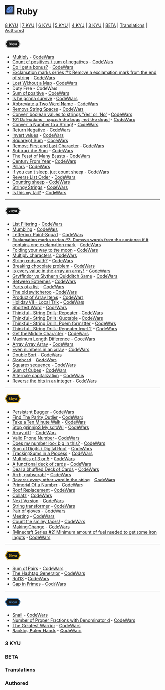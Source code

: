 # [![CodeWars](https://github.com/WrL1n/code/blob/main/codewars/image/ruby.png?raw=true)]() Ruby

[8 KYU](#8KYU) | [7 KYU](#7KYU) | [6 KYU](#6KYU) | [5 KYU](#5KYU) | [4 KYU](#4KYU) | [3 KYU](#3KYU) | [BETA](#BETA) | [Translations](#TRAN) | [Authored](#AUTH)

<!-- template -->
<!-- * [Name](xKYU/Name.rb) - [CodeWars](https://www.codewars.com/kata/xx) -->
<!-- template -->
### <a name="8KYU">![8 KYU](https://github.com/WrL1n/code/blob/main/codewars/image/8KYU.png?raw=true)</a>
* [Multiply](8KYU/Multiply.rb) - [CodeWars](https://www.codewars.com/kata/50654ddff44f800200000004)
* [Count of positives / sum of negatives](8KYU/CountPosNeg.rb) - [CodeWars](https://www.codewars.com/kata/576bb71bbbcf0951d5000044)
* [Do I get a bonus?](8KYU/Do_I_get_a_bonus.rb) - [CodeWars](https://www.codewars.com/kata/56f6ad906b88de513f000d96)
* [Exclamation marks series #1: Remove a exclamation mark from the end of string](8KYU/Remove_Marks_1.rb) - [CodeWars](https://www.codewars.com/kata/exclamation-marks-series-number-1-remove-a-exclamation-mark-from-the-end-of-string)
* [Lost Without a Map](8KYU/Lost_Without_a_Map.rb) - [CodeWars](https://www.codewars.com/kata/57f781872e3d8ca2a000007e)
* [Duty Free](8KYU/Duty_Free.rb) - [CodeWars](https://www.codewars.com/kata/holiday-viii-duty-free)
* [Sum of positive](8KYU/Sum_of_positive.rb) - [CodeWars](https://www.codewars.com/kata/5715eaedb436cf5606000381)
* [Is he gonna survive](8KYU/Is_he_gonna_survive.rb) - [CodeWars](https://www.codewars.com/kata/59ca8246d751df55cc00014c)
* [Abbreviate a Two Word Name](8KYU/Abbreviate_a_Two_Word_Name.rb) - [CodeWars](https://www.codewars.com/kata/57eadb7ecd143f4c9c0000a3)
* [Remove String Spaces](8KYU/Remove_String_Spaces.rb) - [CodeWars](https://www.codewars.com/kata/57eae20f5500ad98e50002c5)
* [Convert boolean values to strings 'Yes' or 'No'](8KYU/Convert_boolean_values_to_strings_Yes_or_No.rb) - [CodeWars](https://www.codewars.com/kata/53369039d7ab3ac506000467)
* [101 Dalmatians - squash the bugs, not the dogs!](8KYU/101_Dalmatians.rb) - [CodeWars](https://www.codewars.com/kata/56f6919a6b88de18ff000b36)
* [Convert a Number to a String!](8KYU/Convert_a_Number_to_a_String.rb) - [CodeWars](https://www.codewars.com/kata/5265326f5fda8eb1160004c8)
* [Return Negative](8KYU/Return_Negative.rb) - [CodeWars](https://www.codewars.com/kata/55685cd7ad70877c23000102)
* [Invert values](8KYU/Invert_values.rb) - [CodeWars](https://www.codewars.com/kata/5899dc03bc95b1bf1b0000ad)
* [Square(n) Sum](8KYU/Square_Sum.rb) - [CodeWars](https://www.codewars.com/kata/515e271a311df0350d00000f)
* [Remove First and Last Character](8KYU/Remove_First_and_Last_Character.rb) - [CodeWars](https://www.codewars.com/kata/56bc28ad5bdaeb48760009b0)
* [Subtract the Sum](8KYU/Subtract_the_Sum.rb) - [CodeWars](https://www.codewars.com/kata/56c5847f27be2c3db20009c3)
* [The Feast of Many Beasts](8KYU/The_Feast_of_Many_Beasts.rb) - [CodeWars](https://www.codewars.com/kata/5aa736a455f906981800360d)
* [Century From Year](8KYU/Century_From_Year.rb) - [CodeWars](https://www.codewars.com/kata/5a3fe3dde1ce0e8ed6000097)
* [Pillars](8KYU/Pillars.rb) - [CodeWars](https://www.codewars.com/kata/5bb0c58f484fcd170700063d)
* [If you can't sleep, just count sheep](8KYU/If_you_can_not_sleep.rb) - [CodeWars](https://www.codewars.com/kata/5b077ebdaf15be5c7f000077)
* [Reverse List Order](8KYU/Reverse_List_Order.rb) - [CodeWars](https://www.codewars.com/kata/53da6d8d112bd1a0dc00008b)
* [Counting sheep](8KYU/Counting_sheep.rb) - [CodeWars](https://www.codewars.com/kata/counting-sheep-dot-dot-dot)
* [Stringy Strings](8KYU/Stringy_strings.rb) - [CodeWars](https://www.codewars.com/kata/563b74ddd19a3ad462000054)
* [Is this my tail?](8KYU/Is_this_my_tail.rb) - [CodeWars](https://www.codewars.com/kata/56f695399400f5d9ef000af5)

<!-- template -->
<!-- * [Name](8KYU/Name.rb) - [CodeWars](https://www.codewars.com/kata/xx) -->
<!-- template -->
---
### <a name="7KYU">![7 KYU](https://github.com/WrL1n/code/blob/main/codewars/image/7KYU.png?raw=true)</a>
* [List Filtering](7KYU/List_Filtering.rb) - [CodeWars](https://www.codewars.com/kata/53dbd5315a3c69eed20002dd)
* [Mumbling](7KYU/Mumbling.rb) - [CodeWars](https://www.codewars.com/kata/5667e8f4e3f572a8f2000039)
* [Letterbox Paint-Squad](7KYU/Letterbox_Paint-Squad.rb) - [CodeWars](https://www.codewars.com/kata/597d75744f4190857a00008d)
* [Exclamation marks series #7: Remove words from the sentence if it contains one exclamation mark](7KYU/Remove_Marks_7.rb) - [CodeWars](https://www.codewars.com/kata/57fafb6d2b5314c839000195)
* [Folding your way to the moon](7KYU/Way_to_moon.rb) - [CodeWars](https://www.codewars.com/kata/folding-your-way-to-the-moon)
* [Multiply characters](7KYU/Multiply_characters.rb) - [CodeWars](https://www.codewars.com/kata/multiply-characters)
* [String ends with?](7KYU/String_ends_with.rb) - [CodeWars](https://www.codewars.com/kata/string-ends-with)
* [Breaking chocolate problem](7KYU/Breaking_chocolate_problem.rb) - [CodeWars](https://www.codewars.com/kata/534ea96ebb17181947000ada)
* [Is every value in the array an array?](7KYU/Is_every_value_in_the_array_an_array.rb) - [CodeWars](https://www.codewars.com/kata/582c81d982a0a65424000201)
* [Gryffindor vs Slytherin Quidditch Game](7KYU/Gryffindor_vs_Slytherin_Quidditch_Game.rb) - [CodeWars](https://www.codewars.com/kata/5840946ea3d4c78e90000068)
* [Between Extremes](7KYU/Between_Extremes.rb) - [CodeWars](https://www.codewars.com/kata/56d19b2ac05aed1a20000430)
* [Parts of a list](7KYU/Parts_of_a_list.rb) - [CodeWars](https://www.codewars.com/kata/56f3a1e899b386da78000732)
* [The old switcheroo](7KYU/The_old_switcheroo.rb) - [CodeWars](https://www.codewars.com/kata/55d410c492e6ed767000004f)
* [Product of Array Items](7KYU/Product_of_Array_Items.rb) - [CodeWars](https://www.codewars.com/kata/5901f361927288d961000013)
* [Holiday VII - Local Talk](7KYU/Holiday_VII.rb) - [CodeWars](https://www.codewars.com/kata/57e92812750fcc051800004d)
* [Shortest Word](7KYU/Shortest_Word.rb) - [CodeWars](https://www.codewars.com/kata/57cebe1dc6fdc20c57000ac9)
* [Thinkful - String Drills: Repeater](7KYU/Thinkful_String_Drills_Repeater.rb) - [CodeWars](https://www.codewars.com/kata/585a1a227cb58d8d740001c3)
* [Thinkful - String Drills: Quotable](7KYU/Thinkful_String_Drills_Quotable.rb) - [CodeWars](https://www.codewars.com/kata/5859c82bd41fc6207900007a)
* [Thinkful - String Drills: Poem formatter](7KYU/Thinkful_String_Drills_Poem_formatter.rb) - [CodeWars](https://www.codewars.com/kata/585af8f645376cda59000200)
* [Thinkful - String Drills: Repeater level 2](7KYU/Thinkful_String_Drills_Repeater_level_2.rb) - [CodeWars](https://www.codewars.com/kata/585a1f0945376c112a00019a)
* [Get the Middle Character](7KYU/Get_the_Middle_Character.rb) - [CodeWars](https://www.codewars.com/kata/56747fd5cb988479af000028)
* [Maximum Length Difference](7KYU/Maximum_Length_Difference.rb) - [CodeWars](https://www.codewars.com/kata/maximum-length-difference)
* [Array Array Array](7KYU/Array_Array_Array.rb) - [CodeWars](https://www.codewars.com/kata/57eb936de1051801d500008a)
* [Even numbers in an array](7KYU/Even_numbers_in_an_array.rb) - [CodeWars](https://www.codewars.com/kata/5a431c0de1ce0ec33a00000c)
* [Double Sort](7KYU/Double_Sort.rb) - [CodeWars](https://www.codewars.com/kata/57cc79ec484cf991c900018d)
* [Slaphead](7KYU/Slaphead.rb) - [CodeWars](https://www.codewars.com/kata/57efab9acba9daa4d1000b30)
* [Squares sequence](7KYU/Squares_sequence.rb) - [CodeWars](https://www.codewars.com/kata/5546180ca783b6d2d5000062)
* [Sum of Cubes](7KYU/Sum_of_cubes.rb) - [CodeWars](https://www.codewars.com/kata/59a8570b570190d313000037)
* [Alternate capitalization](7KYU/Alternate_capitalization.rb) - [CodeWars](https://www.codewars.com/kata/59cfc000aeb2844d16000075)
* [Reverse the bits in an integer](7KYU/Reverse_the_bits_in_an_integer.rb) - [CodeWars](https://www.codewars.com/kata/5959ec605595565f5c00002b)

<!-- template -->
<!-- * [Name](7KYU/Name.rb) - [CodeWars](https://www.codewars.com/kata/xx) -->
<!-- template -->
---
### <a name="6KYU">![6 KYU](https://github.com/WrL1n/code/blob/main/codewars/image/6KYU.png?raw=true)</a>
* [Persistent Bugger](6KYU/Persistent_Bugger.rb) - [CodeWars](https://www.codewars.com/kata/55bf01e5a717a0d57e0000ec)
* [Find The Parity Outlier](6KYU/Find_The_Parity_Outlier.rb) - [CodeWars](https://www.codewars.com/kata/5526fc09a1bbd946250002dc)
* [Take a Ten Minute Walk](6KYU/Take_a_Ten_Minute_Walk.rb) - [CodeWars](https://www.codewars.com/kata/54da539698b8a2ad76000228)
* [Stop gninnipS My sdroW!](6KYU/Stop_gninnipS_My_sdroW.rb) - [CodeWars](https://www.codewars.com/kata/5264d2b162488dc400000001)
* [Array.diff](6KYU/ArrayDiff.rb) - [CodeWars](https://www.codewars.com/kata/523f5d21c841566fde000009)
* [Valid Phone Number](6KYU/Valid_Phone_Number.rb) - [CodeWars](https://www.codewars.com/kata/525f47c79f2f25a4db000025)
* [Does my number look big in this?](6KYU/Does_my_number_look_big_in_this.rb) - [CodeWars](https://www.codewars.com/kata/5287e858c6b5a9678200083c)
* [Sum of Digits / Digital Root](6KYU/Sum_of_Digits_div_Digital_Root.rb) - [CodeWars](https://www.codewars.com/kata/541c8630095125aba6000c00)
* [TrackingSums in a Process](6KYU/Tracking_Sums_in_a_Process.rb) - [CodeWars](https://www.codewars.com/kata/56dbb6603e5dd6543c00098d)
* [Multiples of 3 or 5](6KYU/Multiples_of_3_or_5.rb) - [CodeWars](https://www.codewars.com/kata/514b92a657cdc65150000006)
* [A functional deck of cards](6KYU/A_functional_deck_of_cards.rb) - [CodeWars](https://www.codewars.com/kata/535742c7e727388cdc000297)
* [Deal a Shuffled Deck of Cards](6KYU/Deal_a_Shuffled_Deck_of_Cards.rb) - [CodeWars](https://www.codewars.com/kata/5810ad962b321bac8f000178)
* [Arrh, grabscrab!](6KYU/Arrh_grabscrab.rb) - [CodeWars](https://www.codewars.com/kata/arrh-grabscrab)
* [Reverse every other word in the string](6KYU/Reverse_every_other_word_in_the_string.rb) - [CodeWars](https://www.codewars.com/kata/58d76854024c72c3e20000de)
* [Primorial Of a Number](6KYU/Primorial_Of_a_Number.rb) - [CodeWars](https://www.codewars.com/kata/5a99a03e4a6b34bb3c000124)
* [Roof Replacement](6KYU/Roof_Replacement.rb) - [CodeWars](https://www.codewars.com/kata/57d15a03264276aaf000007f)
* [Collatz](6KYU/Collatz.rb) - [CodeWars](https://www.codewars.com/kata/5286b2e162056fd0cb000c20)
* [Next Version](6KYU/Next_version.rb) - [CodeWars](https://www.codewars.com/kata/56c0ca8c6d88fdb61b000f06)
* [String transformer](6KYU/String_transformer.rb) - [CodeWars](https://www.codewars.com/kata/5878520d52628a092f0002d0)
* [Pair of gloves](6KYU/Pair_of_gloves.rb) - [CodeWars](https://www.codewars.com/kata/58235a167a8cb37e1a0000db)
* [Meeting](6KYU/Meeting.rb) - [CodeWars](https://www.codewars.com/kata/59df2f8f08c6cec835000012)
* [Count the smiley faces!](6KYU/Count_the_smiley_faces.rb) - [CodeWars](https://www.codewars.com/kata/583203e6eb35d7980400002a)
* [Making Change](6KYU/Making_change.rb) - [CodeWars](https://www.codewars.com/kata/making-changex)
* [[Minecraft Series #2] Minimum amount of fuel needed to get some iron ingots](6KYU/Minimum_amount_of_fuel_needed_to_get_some_iron_ingots.rb) - [CodeWars](https://www.codewars.com/kata/583a02740b0a9fdf5900007c)

<!-- template -->
<!-- * [Name](6KYU/Name.rb) - [CodeWars](https://www.codewars.com/kata/xx) -->
<!-- template -->
---
### <a name="5KYU">![5 KYU](https://github.com/WrL1n/code/blob/main/codewars/image/5KYU.png?raw=true)</a>
* [Sum of Pairs](5KYU/Sum_of_Pairs.rb) - [CodeWars](https://www.codewars.com/kata/54d81488b981293527000c8f)
* [The Hashtag Generator](5KYU/Hashtag_generator.rb) - [CodeWars](https://www.codewars.com/kata/the-hashtag-generator)
* [Rot13](5KYU/Rot13.rb) - [CodeWars](https://www.codewars.com/kata/530e15517bc88ac656000716)
* [Gap in Primes](5KYU/Gap_in_primes.rb) - [CodeWars](https://www.codewars.com/kata/561e9c843a2ef5a40c0000a4)

<!-- template -->
<!-- * [Name](5KYU/Name.rb) - [CodeWars](https://www.codewars.com/kata/xx) -->
<!-- template -->
---
### <a name="4KYU">![4 KYU](https://github.com/WrL1n/code/blob/main/codewars/image/4KYU.png?raw=true)</a>
* [Snail](4KYU/Snail.rb) - [CodeWars](https://www.codewars.com/kata/snail)
* [Number of Proper Fractions with Denominator d](4KYU/Num_Proper_Fractions.rb) - [CodeWars](https://www.codewars.com/kata/number-of-proper-fractions-with-denominator-d)
* [The Greatest Warrior](4KYU/The_greatest_warrior.rb) - [CodeWars](https://www.codewars.com/kata/5941c545f5c394fef900000c)
* [Ranking Poker Hands](4KYU/Ranking_poker_hands.rb) - [CodeWars](https://www.codewars.com/kata/ranking-poker-hands)

### <a name="3KYU">3 KYU</a>

### <a name="BETA">BETA</a>

### <a name="TRAN">Translations</a>

### <a name="AUTH">Authored</a>
